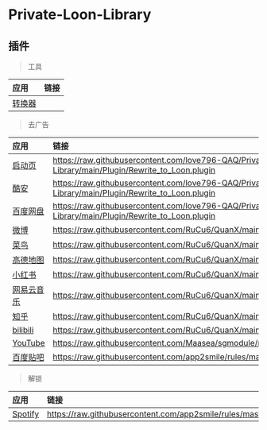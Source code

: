 # Private-Loon-Library

## 插件

> 工具

| 应用 | 链接 |
| :-----| :-----|
| [转换器](https://raw.githubusercontent.com/love796-QAQ/Private-Loon-Library/main/Plugin/Rewrite_to_Loon.plugin) |

> 去广告

| 应用 | 链接 |
| :-----| :-----|
| [启动页](https://raw.githubusercontent.com/love796-QAQ/Private-Loon-Library/main/Plugin/Rewrite_to_Loon.plugin) | https://raw.githubusercontent.com/love796-QAQ/Private-Loon-Library/main/Plugin/Rewrite_to_Loon.plugin |
| [酷安](https://raw.githubusercontent.com/love796-QAQ/Private-Loon-Library/main/Plugin/Rewrite_to_Loon.plugin) | https://raw.githubusercontent.com/love796-QAQ/Private-Loon-Library/main/Plugin/Rewrite_to_Loon.plugin |
| [百度网盘](https://raw.githubusercontent.com/love796-QAQ/Private-Loon-Library/main/Plugin/Rewrite_to_Loon.plugin) | https://raw.githubusercontent.com/love796-QAQ/Private-Loon-Library/main/Plugin/Rewrite_to_Loon.plugin |
| [微博](https://raw.githubusercontent.com/RuCu6/QuanX/main/Rewrites/Cube/weibo.snippetqx) | https://raw.githubusercontent.com/RuCu6/QuanX/main/Rewrites/Cube/weibo.snippet |
| [菜鸟](https://raw.githubusercontent.com/RuCu6/QuanX/main/Rewrites/Cube/cainiao.snippetqx) | https://raw.githubusercontent.com/RuCu6/QuanX/main/Rewrites/Cube/cainiao.snippet |
| [高德地图](https://raw.githubusercontent.com/RuCu6/QuanX/main/Rewrites/Cube/amap.snippetqx) | https://raw.githubusercontent.com/RuCu6/QuanX/main/Rewrites/Cube/amap.snippet |
| [小红书](https://raw.githubusercontent.com/RuCu6/QuanX/main/Rewrites/Cube/xiaohongshu.snippetqx) | https://raw.githubusercontent.com/RuCu6/QuanX/main/Rewrites/Cube/xiaohongshu.snippet |
| [网易云音乐](https://raw.githubusercontent.com/RuCu6/QuanX/main/Rewrites/Cube/cloudmusic.snippetqx) | https://raw.githubusercontent.com/RuCu6/QuanX/main/Rewrites/Cube/cloudmusic.snippet |
| [知乎](https://raw.githubusercontent.com/RuCu6/QuanX/main/Rewrites/Cube/zhihu.snippetqx) | https://raw.githubusercontent.com/RuCu6/QuanX/main/Rewrites/Cube/zhihu.snippet |
| [bilibili](https://raw.githubusercontent.com/RuCu6/QuanX/main/Rewrites/Cube/bilibili.snippetqx) | https://raw.githubusercontent.com/RuCu6/QuanX/main/Rewrites/Cube/bilibili.snippet |
| [YouTube](https://raw.githubusercontent.com/Maasea/sgmodule/master/YoutubeAds.sgmodulesg) | https://raw.githubusercontent.com/Maasea/sgmodule/master/YoutubeAds.sgmodule |
| [百度贴吧](https://raw.githubusercontent.com/app2smile/rules/master/module/tieba.sgmodulesg) | https://raw.githubusercontent.com/app2smile/rules/master/module/tieba.sgmodule |

> 解锁

| 应用 | 链接 |
| :-----| :-----|
| [Spotify](https://raw.githubusercontent.com/app2smile/rules/master/module/spotify.modulesg) | https://raw.githubusercontent.com/app2smile/rules/master/module/spotify.module |
